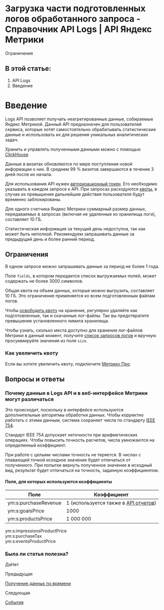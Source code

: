 # Загрузка части подготовленных логов обработанного запроса - Справочник API Logs | API Яндекс Метрики

Ограничения

## В этой статье:

  1. API Logs
  2. Введение

# Введение

Logs API позволяет получать неагрегированные данные, собираемые Яндекс Метрикой. Данный API предназначен для пользователей сервиса, которые хотят самостоятельно обрабатывать статистические данные и использовать их для решения уникальных аналитических задач.

Хранить и управлять полученными данными можно с помощью [ClickHouse](clickhouse-integration.md).

Данные в визитах обновляются по мере поступления новой информации о них. В среднем 99 % визитов завершаются в течение 3 дней после их начала.

Для использования API нужен [авторизационный токен](../intro/authorization.md). Его необходимо указывать в каждом запросе к API. При запросах расходуются [квоты](../intro/quotas.md), в случае их превышения дальнейшие действия пользователя будут временно заблокированы.

Для одного счетчика Яндекс Метрики суммарный размер данных, передаваемых в запросах (включая не удаленные из хранилища логи), составляет 10 ГБ.

Статистическая информация за текущий день недоступна, так как может быть неполной. Рекомендуем запрашивать данные за предыдущий день и более ранний период.

## [](ru/logs/#restrictions)Ограничения

В одном запросе можно запрашивать данные за период не более 1 года.

Поле `fields`, в котором передается список выгружаемых полей, может содержать не более 3000 символов.

Общая квота на объем данных, которые можно выгрузить, составляет 10 ГБ. Это ограничение применяется ко всем подготовленным файлам логов.

Чтобы [освободить квоту](openapi/clean.md) на хранение, регулярно удаляйте как подготовленные, так и скачанные лог-файлы. Так вы предотвратите превышение установленного лимита хранилища.

Чтобы узнать, сколько места доступно для хранения лог-файлов Метрики в данный момент, получите [список запросов логов](openapi/getlogrequests.md) и вручную просуммируйте значения из поля `size`.

### [](ru/logs/#quotas)Как увеличить квоту

Если вы хотите увеличить квоту, подключите [Метрику Про](https://yandex.../support/metrica/pro/intro.md).

## [](ru/logs/#faq)Вопросы и ответы

### [](ru/logs/#qanda)Почему данные в Logs API и в веб-интерфейсе Метрики могут различаться

Это происходит, поскольку в интерфейсе используются дополнительные алгоритмы обработки данных. Чтобы корректно работать с этими данным, система сохраняет числа по стандарту [IEEE 754](https://ru.wikipedia.org/wiki/IEEE_754-2008).

Стандарт IEEE 754 допускает неточности при арифметических операциях. Чтобы повысить точность расчетов, числа умножаются на определенный коэффициент.

При работе с целыми числами точность не теряется. В числах с плавающей точкой исходное значение будет отличаться от полученного. При попытке вернуть полученное значение в исходный вид, результат будет отличаться на точность, заданную коэффициентом.

#### [](ru/logs/#fields-with-bids)Поля, для которых используются коэффициенты

**Поле** |  **Коэффициент**  
---|---  
ym:s:purchaseRevenue |  1 (используется также в [API отчетов](../stat/index.md))  
ym:s:goalsPrice |  1000  
ym:s:productsPrice |  1 000 000  
ym:s:impressionsProductPrice  
ym:s:purchaseTax  
ym:s:eventsProductPrice  
  
### Была ли статья полезна?

ДаНет

Предыдущая

[Получение данных по времени](../stat/openapi/bytime.md)

Следующая

[События](fields/hits.md)